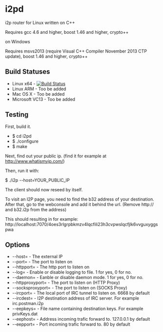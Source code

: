 i2pd
====

i2p router for Linux written on C++

Requires gcc 4.6 and higher, boost 1.46 and higher, crypto++

on Windows

Requires msvs2013 (require Visual C++ Compiler November 2013 CTP update), boost 1.46 and higher, crypto++

Build Statuses
---------------

- Linux x64      - [![Build Status](https://jenkins.nordcloud.no/buildStatus/icon?job=i2pd-linux)](https://jenkins.nordcloud.no/job/i2pd-linux/)
- Linux ARM      - Too be added
- Mac OS X       - Too be added
- Microsoft VC13 - Too be added


Testing
-------

First, build it.

* $ cd i2pd
* $ ./configure
* $ make

Next, find out your public ip. (find it for example at http://www.whatismyip.com/)

Then, run it with:

$ ./i2p --host=YOUR_PUBLIC_IP

The client should now reseed by itself.

To visit an I2P page, you need to find the b32 address of your destination.
After that, go to the webconsole and add it behind the url. (Remove http:// and b32.i2p from the address)

This should resulting in for example:
http://localhost:7070/4oes3rlgrpbkmzv4lqcfili23h3cvpwslqcfjlk6vvguxyggspwa


Options
-------

* --host=               - The external IP
* --port=               - The port to listen on
* --httpport=           - The http port to listen on
* --log=                - Enable or disable logging to file. 1 for yes, 0 for no.
* --daemon=             - Eanble or disable daemon mode. 1 for yes, 0 for no.
* --httpproxyport=      - The port to listen on (HTTP Proxy)
* --socksproxyport=     - The port to listen on (SOCKS Proxy)
* --ircport=      		- The local port of IRC tunnel to listen on. 6668 by default
* --ircdest=      		- I2P destination address of IRC server. For example irc.postman.i2p
* --eepkeys=      		- File name containing destination keys. For example privKeys.dat
* --eephost=      		- Address incoming trafic forward to. 127.0.0.1 by default
* --eepport=      		- Port incoming trafic forward to. 80 by default

